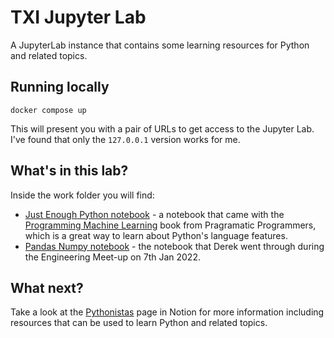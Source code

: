 # TXI Jupyter Lab

A JupyterLab instance that contains some learning resources for Python and related topics.

## Running locally

```
docker compose up
```

This will present you with a pair of URLs to get access to the Jupyter Lab. I've found that only the `127.0.0.1` version works for me.

## What's in this lab?

Inside the work folder you will find:

* [Just Enough Python notebook](./work/just_enough_python.ipynb) - a notebook that came with the [Programming Machine Learning](https://pragprog.com/titles/pplearn/programming-machine-learning/) book from Pragramatic Programmers, which is a great way to learn about Python's language features.
* [Pandas Numpy notebook](./work/PandasNumpy.ipynb) - the notebook that Derek went through during the Engineering Meet-up on 7th Jan 2022.

## What next?

Take a look at the [Pythonistas](https://www.notion.so/tablexi/Pythonistas-4258142c9da441babdb3f7894ff5f4ce) page in Notion for more information including resources that can be used to learn Python and related topics.
